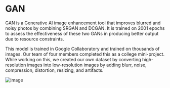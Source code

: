 # GAN
GAN is a Generative AI image enhancement tool that improves blurred and noisy photos by combining SRGAN and DCGAN. 
It is trained on 2001 epochs to assess the effectiveness of these two GANs in producing better output due to resource constraints.

This model is trained in Google Collaboratory and trained on thousands of images. Our team of four members completed this as a college mini-project.
While working on this, we created our own dataset by converting high-resolution images into low-resolution images by adding blurr, noise, compression, distortion, resizing, and artifacts.


![image](https://github.com/viraj0112/GAN/assets/83603367/fb2f5819-80a0-489a-952b-d3274e8b6f7a)
